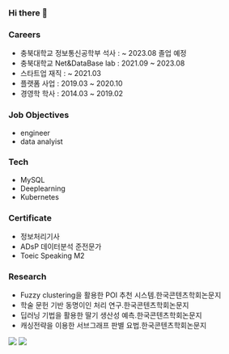 ### Hi there 👋

### Careers
- 충북대학교 정보통신공학부 석사 : ~ 2023.08 졸업 예정
- 충북대학교 Net&DataBase lab : 2021.09 ~ 2023.08
- 스타트업 재직 : ~ 2021.03
- 플랫폼 사업 : 2019.03 ~ 2020.10
- 경영학 학사 : 2014.03 ~ 2019.02

### Job Objectives
- engineer
- data analyist

### Tech
- MySQL
- Deeplearning 
- Kubernetes

### Certificate
- 정보처리기사
- ADsP 데이터분석 준전문가
- Toeic Speaking M2

### Research
- Fuzzy clustering을 활용한 POI 추천 시스템.한국콘텐츠학회논문지
- 학술 문헌 기반 동명이인 처리 연구.한국콘텐츠학회논문지
- 딥러닝 기법을 활용한 딸기 생산성 예측.한국콘텐츠학회논문지
- 캐싱전략을 이용한 서브그래프 판별 요법.한국콘텐츠학회논문지 



<!--
**mangolee2/mangolee2** is a ✨ _special_ ✨ repository because its `README.md` (this file) appears on your GitHub profile.

Here are some ideas to get you started:

- 🔭 I’m currently working on ...
- 🌱 I’m currently learning ...
- 👯 I’m looking to collaborate on ...
- 🤔 I’m looking for help with ...
- 💬 Ask me about ...
- 📫 How to reach me: ...
- 😄 Pronouns: ...
- ⚡ Fun fact: ...
-->
  
<img src="https://img.shields.io/badge/python-007396?style=flat-square&logo=Java&logoColor=white"/></a>
<img src="https://img.shields.io/badge/java-007396?style=flat-square&logo=Java&logoColor=white"/></a>
